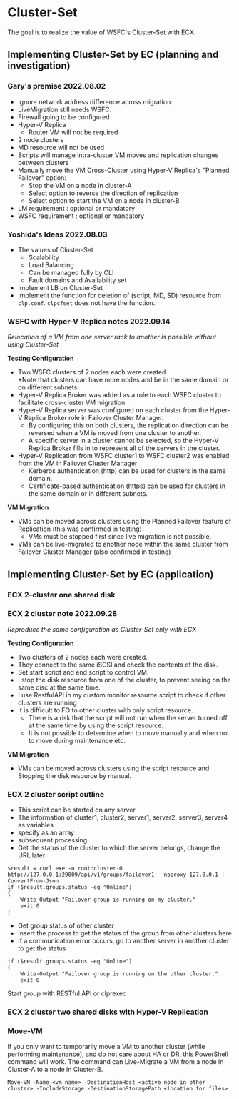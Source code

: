 # Cluster-Set
The goal is to realize the value of WSFC's Cluster-Set with ECX.

## Implementing Cluster-Set by EC (planning and investigation)

### Gary's premise 2022.08.02

- Ignore network address difference across migration.
- LiveMigration still needs WSFC.
- Firewall going to be configured
- Hyper-V Replica
	- Router VM will not be required
- 2 node clusters
- MD resource will not be used
- Scripts will manage intra-cluster VM moves and replication changes between clusters
- Manually move the VM Cross-Cluster using Hyper-V Replica's "Planned Failover" option: 
	- Stop the VM on a node in cluster-A
	- Select option to reverse the direction of replication
	- Select option to start the VM on a node in cluster-B
- LM requirement : optional or mandatory
- WSFC requirement : optional or mandatory

### Yoshida's Ideas 2022.08.03

- The values of Cluster-Set
	- Scalability
	- Load Balancing
	- Can be managed fully by CLI
	- Fault domains and Availability set
- Implement LB on Cluster-Set
- Implement the function for deletion of (script, MD, SD) resource from `clp.conf`. `clpcfset` does not have the function.

### WSFC with Hyper-V Replica notes 2022.09.14
*Relocation of a VM from one server rack to another is possible without using Cluster-Set*    

 **Testing Configuration**
- Two WSFC clusters of 2 nodes each were created    
	\*Note that clusters can have more nodes and be in the same domain or on different subnets.
- Hyper-V Replica Broker was added as a role to each WSFC cluster to facilitate cross-cluster VM migration
- Hyper-V Replica server was configured on each cluster from the Hyper-V Replica Broker role in Failover Cluster Manager.     
	- By configuring this on both clusters, the replication direction can be reversed when a VM is moved from one cluster to another.
	- A specific server in a cluster cannot be selected, so the Hyper-V Replica Broker fills in to represent all of the servers in the cluster. 
- Hyper-V Replication from WSFC cluster1 to WSFC cluster2 was enabled from the VM in Failover Cluster Manager
	- Kerberos authentication (http) can be used for clusters in the same domain.
	- Certificate-based authentication (https) can be used for clusters in the same domain or in different subnets.

**VM Migration**
- VMs can be moved across clusters using the Planned Failover feature of Replication (this was confirmed in testing)
	- VMs must be stopped first since live migration is not possible.
- VMs can be live-migrated to another node within the same cluster from Failover Cluster Manager (also confirmed in testing)

## Implementing Cluster-Set by EC (application)

### ECX 2-cluster one shared disk

### ECX 2 cluster note 2022.09.28 
*Reproduce the same configuration as Cluster-Set only with ECX*

**Testing Configuration**
- Two clusters of 2 nodes each were created.
- They connect to the same iSCSI and check the contents of the disk.
- Set start script and end script to control VM.
- I stop the disk resource from one of the cluster, to prevent seeing on the same disc at the same time.
- I use RestfulAPI in my custom monitor resource script to check if other clusters are running 
- It is difficult to FO to other cluster with only script resource.
	- There is a risk that the script will not run when the server turned off at the same time by using the script resource.
	- It is not possible to determine when to move manually and when not to move during maintenance etc.

**VM Migration**
- VMs can be moved across clusters using the script resource and Stopping the disk resource by manual.

### ECX 2 cluster script outline
- This script can be started on any server
- The information of cluster1, cluster2, server1, server2, server3, server4 as variables
- specify as an array
- subsequent processing
- Get the status of the cluster to which the server belongs, change the URL later

```
$result = curl.exe -u root:cluster-0 http://127.0.0.1:29009/api/v1/groups/failover1 --noproxy 127.0.0.1 | ConvertFrom-Json
if ($result.groups.status -eq "Online")
{
    Write-Output "Failover group is running on my cluster."
    exit 0
}
```

- Get group status of other cluster
- Insert the process to get the status of the group from other clusters here
- If a communication error occurs, go to another server in another cluster to get the status
```
if ($result.groups.status -eq "Online")
{
    Write-Output "Failover group is running on the other cluster."
    exit 0
```
 Start group with RESTful API or clprexec

### ECX 2 cluster two shared disks with Hyper-V Replication

### Move-VM

If you only want to temporarily move a VM to another cluster (while performing maintenance), and do not care about HA or DR, this PowerShell command will work. The command can Live-Migrate a VM from a node in Cluster-A to a node in Cluster-B.

```
Move-VM -Name <vm name> -DestinationHost <active node in other cluster> -IncludeStorage -DestinationStoragePath <location for files>
```

